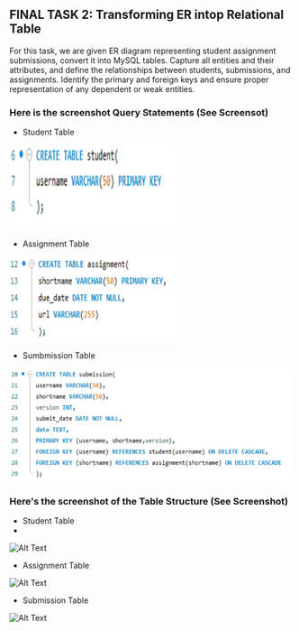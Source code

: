 ## FINAL TASK 2: Transforming ER intop Relational Table

For this task, we are given ER diagram representing student assignment submissions, convert it into MySQL tables. Capture all entities and their attributes, and define the relationships between students, submissions, and assignments. Identify the primary and foreign keys and ensure proper representation of any dependent or weak entities.

### Here is the screenshot Query Statements (See Screensot)

- Student Table

<img src="Images/student_tbl.png" width="300" height="150">

- Assignment Table

<img src="Images/assgnment_tbl.png" width="300" height="150">

- Sumbmission Table

<img src="Images/sub_tbl.png" width="500" height="200">

### Here's the screenshot of the Table Structure (See Screenshot)

- Student Table
- 
<img src="" alt="Alt Text" width="500" height="300">

- Assignment Table

<img src="" alt="Alt Text" width="500" height="300">

- Submission Table

<img src="" alt="Alt Text" width="500" height="300">
